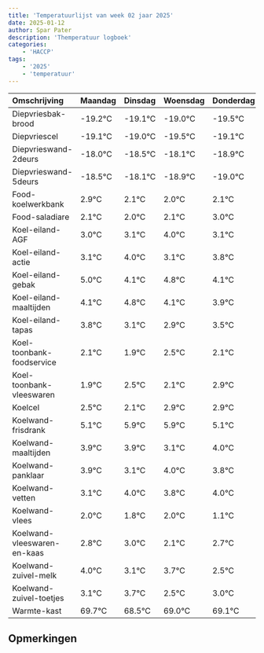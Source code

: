 ```yaml
---
title: 'Temperatuurlijst van week 02 jaar 2025'
date: 2025-01-12
author: Spar Pater
description: 'Themperatuur logboek'
categories:
    - 'HACCP'
tags:
    - '2025'
    - 'temperatuur'
---
```

|Omschrijving|Maandag|Dinsdag|Woensdag|Donderdag|Vrijdag|Zaterdag|Zondag|
|:---|:---|:---|:---|:---|:---|:---|:---|
|Diepvriesbak-brood|-19.2°C|-19.1°C|-19.0°C|-19.5°C|-19.1°C|-19.9°C|-20.0°C|
|Diepvriescel|-19.1°C|-19.0°C|-19.5°C|-19.1°C|-19.9°C|-20.0°C|-19.9°C|
|Diepvrieswand-2deurs|-18.0°C|-18.5°C|-18.1°C|-18.9°C|-19.0°C|-18.9°C|-18.0°C|
|Diepvrieswand-5deurs|-18.5°C|-18.1°C|-18.9°C|-19.0°C|-18.9°C|-18.0°C|-18.9°C|
|Food-koelwerkbank|2.9°C|2.1°C|2.0°C|2.1°C|3.0°C|2.1°C|2.8°C|
|Food-saladiare|2.1°C|2.0°C|2.1°C|3.0°C|2.1°C|2.8°C|2.1°C|
|Koel-eiland-AGF|3.0°C|3.1°C|4.0°C|3.1°C|3.8°C|3.1°C|2.9°C|
|Koel-eiland-actie|3.1°C|4.0°C|3.1°C|3.8°C|3.1°C|2.9°C|3.5°C|
|Koel-eiland-gebak|5.0°C|4.1°C|4.8°C|4.1°C|3.9°C|4.5°C|4.1°C|
|Koel-eiland-maaltijden|4.1°C|4.8°C|4.1°C|3.9°C|4.5°C|4.1°C|4.9°C|
|Koel-eiland-tapas|3.8°C|3.1°C|2.9°C|3.5°C|3.1°C|3.9°C|3.9°C|
|Koel-toonbank-foodservice|2.1°C|1.9°C|2.5°C|2.1°C|2.9°C|2.9°C|2.1°C|
|Koel-toonbank-vleeswaren|1.9°C|2.5°C|2.1°C|2.9°C|2.9°C|2.1°C|3.0°C|
|Koelcel|2.5°C|2.1°C|2.9°C|2.9°C|2.1°C|3.0°C|2.8°C|
|Koelwand-frisdrank|5.1°C|5.9°C|5.9°C|5.1°C|6.0°C|5.8°C|6.0°C|
|Koelwand-maaltijden|3.9°C|3.9°C|3.1°C|4.0°C|3.8°C|4.0°C|3.1°C|
|Koelwand-panklaar|3.9°C|3.1°C|4.0°C|3.8°C|4.0°C|3.1°C|3.7°C|
|Koelwand-vetten|3.1°C|4.0°C|3.8°C|4.0°C|3.1°C|3.7°C|2.5°C|
|Koelwand-vlees|2.0°C|1.8°C|2.0°C|1.1°C|1.7°C|0.5°C|1.0°C|
|Koelwand-vleeswaren-en-kaas|2.8°C|3.0°C|2.1°C|2.7°C|1.5°C|2.0°C|2.1°C|
|Koelwand-zuivel-melk|4.0°C|3.1°C|3.7°C|2.5°C|3.0°C|3.1°C|2.8°C|
|Koelwand-zuivel-toetjes|3.1°C|3.7°C|2.5°C|3.0°C|3.1°C|2.8°C|2.1°C|
|Warmte-kast|69.7°C|68.5°C|69.0°C|69.1°C|68.8°C|68.1°C|69.1°C|

## Opmerkingen



